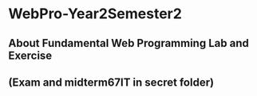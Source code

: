 # WebPro-Year2Semester2
## About Fundamental Web Programming Lab and Exercise
## (Exam and midterm67IT in secret folder)